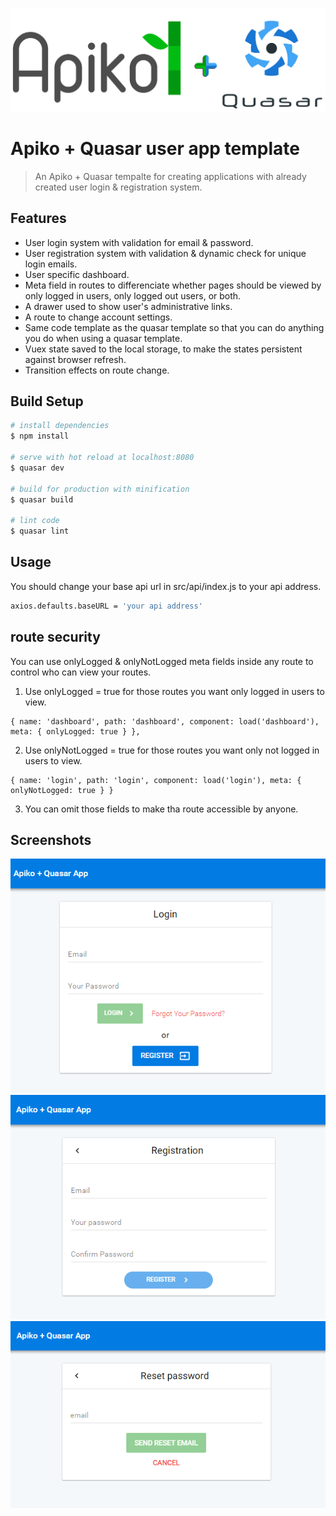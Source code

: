 ![Logo](./src/assets/apiko-quasar.png)
# Apiko + Quasar user app template

> An Apiko + Quasar tempalte for creating applications with already created user login & registration system.

## Features
- User login system with validation for email & password.
- User registration system with validation & dynamic check for unique login emails.
- User specific dashboard.
- Meta field in routes to differenciate whether pages should be viewed by only logged in users, only logged out users, or both.
- A drawer used to show user's administrative links.
- A route to change account settings.
- Same code template as the quasar template so that you can do anything you do when using a quasar template.
- Vuex state saved to the local storage, to make the states persistent against browser refresh.
- Transition effects on route change.

## Build Setup

``` bash
# install dependencies
$ npm install

# serve with hot reload at localhost:8080
$ quasar dev

# build for production with minification
$ quasar build

# lint code
$ quasar lint
```

## Usage

You should change your base api url in src/api/index.js to your api address.
```bash
axios.defaults.baseURL = 'your api address'
```

## route security
You can use onlyLogged & onlyNotLogged meta fields inside any route to control who can view your routes.
1. Use onlyLogged = true for those routes you want only logged in users to view.
``` 
{ name: 'dashboard', path: 'dashboard', component: load('dashboard'), meta: { onlyLogged: true } },
```
2. Use onlyNotLogged = true for those routes you want only not logged in users to view.
```
{ name: 'login', path: 'login', component: load('login'), meta: { onlyNotLogged: true } }
```
3. You can omit those fields to make tha route accessible by anyone.
## Screenshots

![Screenshot 1](./screenshots/Login.png)
![Screenshot 2](./screenshots/registration.png)
![Screenshot 3](./screenshots/password-reset.png)